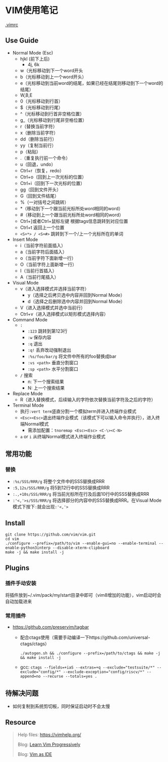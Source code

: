 # VIM使用笔记

[.vimrc](./.vimrc)

## Use Guide

- Normal Mode (Esc)
  - hjkl (前下上后)
    - 4j, 6k
  - w（光标移动到下一个word开头
  - b（光标移动到上一个word开头）
  - e（光标移动到当前word的结尾，如果已经在结尾则移动到下一个word的结尾）
  - W,B,E
  - 0（光标移动到行首）
  - $（光标移动到行尾）
  - ^（光标移动到行首非空格位置）
  - g_（光标移动到行尾非空格位置）
  - r（替换当前字符）
  - x（删除当前字符）
  - dd（删除当前行）
  - yy（复制当前行）
  - p（粘贴）
  - .（重复执行前一个命令）
  - u（回退，undo）
  - Ctrl+r（恢复，redo）
  - Ctrl+o（回到上一次光标的位置）
  - Ctrl+i（回到下一次光标的位置）
  - gg（回到文件开头）
  - G（回到文件结尾）
  - %（一对括号之间跳转）
  - *（移动到下一个跟当前光标所处word相同的word）
  - #（移动到上一个跟当前光标所处word相同的word）
  - Ctrl+\]或者Ctrl+鼠标左键 根据tags信息跳转到对应位置
  - Ctrl+t 返回上一个位置
  - `<S+*> / <S+#>` 跳转到下一个/上一个光标所在的单词
- Insert Mode
  - i（当前字符前面插入）
  - a（当前字符后面插入）
  - o（当前字符下面新增一行）
  - O（当前字符上面新增一行）
  - I（当前行首插入）
  - A（当前行尾插入）
- Visual Mode
  - v（进入选择模式并选择当前字符）
    - y（选择之后拷贝选中内容并回到Normal Mode）
    - d（选择之后删除选中内容并回到Normal Mode）
  - V（进入选择模式并选中当前行）
  - Ctrl+v（进入选择模式以矩形模式选择内容）
- Command Mode
  - `:`
    - `:123` 跳转到第123行
    - `:w` 保存内容
    - `:q` 退出
    - `:q!` 丢弃改动强制退出
    - `:%s/foo/bar/g` 将文件中所有的foo替换成bar
    - `:vs <path>` 垂直分割窗口
    - `:sp <path>` 水平分割窗口
  - `/` 搜索
    - n: 下一个搜索结果
    - N: 上一个搜索结果
- Replace Mode
  - R（进入替换模式，后续输入的字符依次替换当前字符及之后的字符）
- Terminal Mode
  - 执行`:vert term`竖直分割一个模拟term并进入终端作业模式
  - `<Esc><Esc>`退出终端作业模式（该模式下可以输入命令并执行），进入终端Normal模式
    - 需添加配置：`tnoremap <Esc><Esc> <C-\><C-N>`
  - `a` or `i` 从终端Normal模式进入终端作业模式

## 常用功能

### 替换

- `:%s/SSS/RRR/g` 将整个文件中的SSS替换成RRR
- `:5,12s/SSS/RRR/g` 将5到12行中的SSS替换成RRR
- `:.,+10s/SSS/RRR/g` 将当前光标所在行及后面10行中的SSS替换成RRR
- `:'<,'>s/SSS/RRR/g` 将选择部分的内容中的SSS替换成RRR。在Visual Mode模式下按下`:`就会出现`:'<,'>`

## Install

```
git clone https://github.com/vim/vim.git
cd vim
./configure --prefix=/path/to/vim --enable-gui=no --enable-terminal --enable-python3interp --disable-xterm-clipboard
make -j && make install -j
```

## Plugins

### 插件手动安装

将插件放到~/.vim/pack/my/start目录中即可（vim8增加的功能），vim启动时会自动加载进来

### 常用插件

- https://github.com/preservim/tagbar
  - 配合ctags使用（需要手动编译一下https://github.com/universal-ctags/ctags）

    `./autogen.sh && ./configure --prefix=/path/to/ctags && make -j && make install -j`

  - gcc: `ctags --fields=+iaS --extras=+q --exclude="testsuite/*" --exclude="config/*" --exclude-exception="config/riscv/*" --append=no --recurse --totals=yes .`

## 待解决问题

- 如何复制到系统剪切板，同时保证启动时不会太慢

## Resource

> Help files: https://vimhelp.org/
>
> Blog: [Learn Vim Progressively](http://yannesposito.com/Scratch/en/blog/Learn-Vim-Progressively/)
>
> Blog: [Vim as IDE](https://yannesposito.com/Scratch/en/blog/Vim-as-IDE/)
